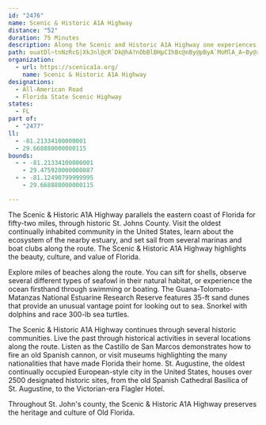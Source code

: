 ```yaml
---
id: "2476"
name: Scenic & Historic A1A Highway
distance: "52"
duration: 75 Minutes
description: Along the Scenic and Historic A1A Highway one experiences rural ambiance between the river and the sea--nineteen miles of bikeway, walkway and waterway. Discover pristine estuaries, the world's first oceanarium, archaeological ruins, live oak canopies, abundant bird life, sea animals, and sand beaches with coquina rock outcroppings. Emerge from maritime hammock to miles of unobstructed ocean view with beaches, boardwalks, pier, and "Old Florida" communities. Be awed by the beauty and take home lasting memories.
path: ouatDl~tnNzRcG|XkJnl@cR`Dk@hA?nObBlBHpCIhBc@nBy@pByA`MoMlA_A~By@r@MzAGtB@~d@tB~XbB`Pn@r]jB~BDbG[|JcB`RmD~QcFbtAq`@zx@oU|CmA`DgC|DkE|AqAhBgAlBy@v}@}T~]}Kph@eQvCsAbCiBbAiAvAuBlB_Ex@aDh@gEHeCKoRFaHZaFNkA|@sD~BaFdAyArBoB|CqBfZiLnd@yQruBmy@fq@qXlj@uTbGsCdKmG`SgI~r@qXft@iXjSaI~TmJj}@e]
organization:
  - url: https://scenica1a.org/
    name: Scenic & Historic A1A Highway
designations:
  - All-American Road
  - Florida State Scenic Highway
states:
  - FL
part of:
  - "2477"
ll:
  - -81.21334100000001
  - 29.668880000000115
bounds:
  - - -81.21334100000001
    - 29.475920000000087
  - - -81.12490799999995
    - 29.668880000000115

---
```


The Scenic & Historic A1A Highway parallels the eastern coast of Florida for fifty-two miles, through historic St. Johns County.  Visit the oldest continually inhabited community in the United States, learn about the ecosystem of the nearby estuary, and set sail from several marinas and boat clubs along the route.  The Scenic & Historic A1A Highway highlights the beauty, culture, and value of Florida.

Explore miles of beaches along the route.  You can sift for shells, observe several different types of seafowl in their natural habitat, or experience the ocean firsthand through swimming or boating.  The Guana-Tolomato-Matanzas National Estuarine Research Reserve features 35-ft sand dunes that provide an unusual vantage point for looking out to sea.  Snorkel with dolphins and race 300-lb sea turtles.

The Scenic & Historic A1A Highway continues through several historic communities.  Live the past through historical activities in several locations along the route.  Listen as the Castillo de San Marcos demonstrates how to fire an old Spanish cannon, or visit museums highlighting the many nationalities that have made Florida their home.  St. Augustine, the oldest continually occupied European-style city in the United States, houses over 2500 designated historic sites, from the old Spanish Cathedral Basilica of St. Augustine, to the Victorian-era Flagler Hotel.

Throughout St. John's county, the Scenic & Historic A1A Highway preserves the heritage and culture of Old Florida.
